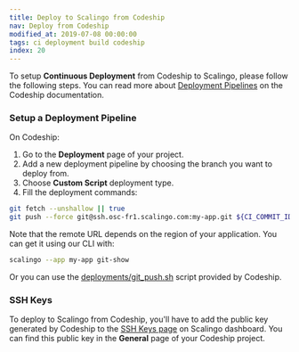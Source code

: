 ```yaml
---
title: Deploy to Scalingo from Codeship
nav: Deploy from Codeship
modified_at: 2019-07-08 00:00:00
tags: ci deployment build codeship
index: 20
---
```


To setup **Continuous Deployment** from Codeship to Scalingo, please follow the
following steps. You can read more about [Deployment
Pipelines](https://codeship.com/documentation/continuous-deployment/deployment-pipelines/)
on the Codeship documentation.

### Setup a Deployment Pipeline

On Codeship:

1. Go to the **Deployment** page of your project.
2. Add a new deployment pipeline by choosing the branch you want to deploy from.
3. Choose **Custom Script** deployment type.
4. Fill the deployment commands:

```bash
git fetch --unshallow || true
git push --force git@ssh.osc-fr1.scalingo.com:my-app.git ${CI_COMMIT_ID}:master
```

Note that the remote URL depends on the region of your application. You can get
it using our CLI with:

```bash
scalingo --app my-app git-show
```

Or you can use the
[deployments/git_push.sh](https://github.com/codeship/scripts/blob/master/deployments/git_push.sh)
script provided by Codeship.

### SSH Keys

To deploy to Scalingo from Codeship, you'll have to add the public key generated by Codeship to the [SSH Keys page](https://my.scalingo.com/keys) on Scalingo dashboard. You can find this public key in the **General** page of your Codeship project.
